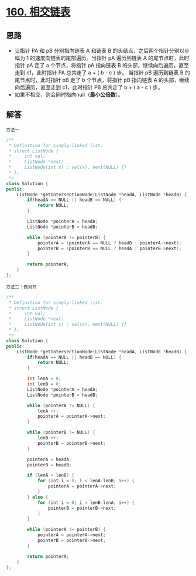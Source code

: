 # [160. 相交链表](https://leetcode.cn/problems/intersection-of-two-linked-lists/description/?envType=problem-list-v2&envId=2cktkvj)  
## 思路  
* 让指针 PA 和 pB 分别指向链表 A 和链表 B 的头结点，之后两个指针分别以步幅为 1 的速度向链表的尾部遍历。当指针 pA 遍历到链表 A 的尾节点时，此时指针 pA 走了 a 个节点，将指针 pA 指向链表 B 的头部，继续向后遍历，直至走到 c1，此时指针 PA 总共走了 a + ( b - c ) 步。
当指针 pB 遍历到链表 B 的尾节点时，此时指针 pB 走了 b 个节点，将指针 pB 指向链表 A 的头部，继续向后遍历，直至走到 c1，此时指针 PB 总共走了 b + ( a - c ) 步。
* 如果不相交，则会同时指向null（**最小公倍数**）。  

## 解答    
`方法一`
```cpp 
/**
 * Definition for singly-linked list.
 * struct ListNode {
 *     int val;
 *     ListNode *next;
 *     ListNode(int x) : val(x), next(NULL) {}
 * };
 */
class Solution {
public:
    ListNode *getIntersectionNode(ListNode *headA, ListNode *headB) {
        if(headA == NULL || headB == NULL) {
            return NULL;
        }

        ListNode *pointerA = headA;
        ListNode *pointerB = headB;

        while (pointerA != pointerB) {
            pointerA = (pointerA == NULL ? headB : pointerA->next);
            pointerB = (pointerB == NULL ? headA : pointerB->next);
        }

        return pointerA;
    }
};
```  

`方法二：做对齐`
```cpp  
/**
 * Definition for singly-linked list.
 * struct ListNode {
 *     int val;
 *     ListNode *next;
 *     ListNode(int x) : val(x), next(NULL) {}
 * };
 */
class Solution {
public:
    ListNode *getIntersectionNode(ListNode *headA, ListNode *headB) {
        if(headA == NULL || headB == NULL) {
            return NULL;
        }

        int lenA = 0;
        int lenB = 0;
        ListNode *pointerA = headA;
        ListNode *pointerB = headB;

        while (pointerA != NULL) {
            lenA ++;
            pointerA = pointerA->next;
        }

        while (pointerB != NULL) {
            lenB ++;
            pointerB = pointerB->next;
        }

        pointerA = headA;
        pointerB = headB;

        if (lenA > lenB) {
            for (int i = 0; i < lenA-lenB; i++) {
                pointerA = pointerA->next;
            }
        } else {
            for (int i = 0; i < lenB-lenA; i++) {
                pointerB = pointerB->next;
            }
        }  

        while (pointerA != pointerB) {
            pointerA = pointerA->next;
            pointerB = pointerB->next;
        } 

        return pointerA;
    }   
};
```